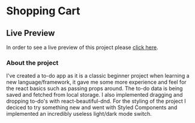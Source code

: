 # Shopping Cart

## Live Preview

In order to see a live preview of this project please [click here](https://flashtodo.netlify.app/).

### About the project

I've created a to-do app as it is a classic beginner project when learning a new language/framework, it gave me some more experience and feel for the react basics such as passing props around. The to-do data is being saved and fetched from local storage. I also implemented dragging and dropping to-do's with react-beautiful-dnd. For the styling of the project I deciced to try something new and went with Styled Components and implemented an incredibly useless light/dark mode switch.
